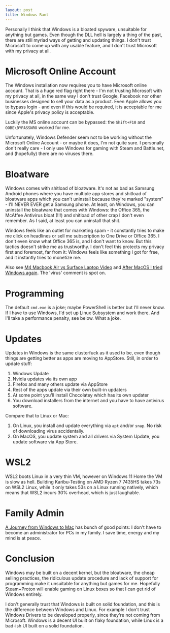 ```yaml
---
layout: post
title: Windows Rant
---
```


Personally I think that Windows is a bloated spyware, unsuitable for anything but games.
Even though the DLL hell is largely a thing of the past, there are still myriad ways
of getting and updating things. I don't trust Microsoft to come up with any usable feature, and
I don't trust Microsoft with my privacy at all.

# Microsoft Online Account

The Windows installation now requires you to have Microsoft online account.
That is a huge red flag right there - I'm not trusting Microsoft with my privacy at all,
in the same way I don't trust Google, Facebook nor other businesses designed to sell
your data as a product. Even Apple allows you to bypass login - and even if this would be
required, it is acceptable for me since Apple's privacy policy is acceptable.

Luckily the MS online account can be bypassed: the `Shift+F10` and `OOBE\BYPASSNRO` worked for me.

Unfortunately, Windows Defender seem not to be working without the Microsoft Online Account -
or maybe it does, I'm not quite sure. I personally don't really care - I only use Windows
for gaming with Steam and Battle.net, and (hopefully) there are no viruses there.

# Bloatware

Windows comes with shitload of bloatware. It's not as bad as Samsung Android phones
where you have multiple app stores and shitload of bloatware apps which you can't uninstall because they're marked "system" -
I'll NEVER EVER get a Samsung phone.
At least, on Windows, you can uninstall the bloatware that comes with Windows: the Office 365,
the McAffee Antivirus bloat (!!!) and shitload of other crap I don't even remember.
As I said, at least you can uninstall that shit.

Windows feels like an outlet for marketing spam - it constantly tries
to make me click on headlines or sell me subscription to One Drive or Office 365.
I don't even know what Office 365 is, and I don't want to know. But this tactics doesn't
strike me as trustworthy. I don't feel this protects my privacy first and foremost, far from it:
Windows feels like something I got for free, and it instantly tries to monetize me.

Also see [M4 Macbook Air vs Surface Laptop Video](https://www.youtube.com/watch?v=4RQ6pek3JoM)
and [After MacOS I tried Windows again](https://www.youtube.com/watch?v=4wrJE3SBTBU). The 'virus'
comment is spot on.

# Programming

The default `cmd.exe` is a joke; maybe PowerShell is better but I'll never know.
If I have to use Windows, I'd set up Linux Subsystem and work there. And I'll take
a performance penalty, see below. What a joke.

# Updates

Updates in Windows is the same clusterfuck as it used to be, even though things
are getting better as apps are moving to AppStore. Still, in order to update stuff:

1. Windows Update
2. Nvidia updates via its own app
3. Firefox and many others update via AppStore
4. Rest of the apps update via their own built-in updaters
5. At some point you'll install Chocolatey which has its own updater
6. You download installers from the internet and you have to have antivirus software.

Compare that to Linux or Mac:

1. On Linux, you install and update everything via `apt` and/or `snap`. No risk of downloading virus accidentally.
2. On MacOS, you update system and all drivers via System Update, you update software via App Store.

# WSL2

WSL2 boots Linux in a very thin VM, however on Windows 11 Home the VM is slow as hell.
Building Karibu-Testing on AMD Ryzen 7 7435HS takes 73s on WSL2 Linux, while it only takes
53s on a Linux running natively, which means that WSL2 incurs 30% overhead, which is just
laughable.

# Family Admin

[A Journey from Windows to Mac](https://www.youtube.com/watch?v=1FmfbajY5bE) has bunch
of good points: I don't have to become an administrator for PCs in my family. I save
time, energy and my mind is at peace.

# Conclusion

Windows may be built on a decent kernel, but the bloatware, the cheap selling practices, the ridiculous
update procedure and lack of support for programming
make it unsuitable for anything but games for me.
Hopefully Steam+Proton will enable gaming on Linux boxes so that I can get rid of Windows entirely.

I don't generally trust that Windows is built on solid foundation,
and this is the difference between Windows and Linux. For example I don't trust Windows Drivers to be developed properly,
since they're not coming from Microsoft. Windows is a decent UI built on flaky foundation,
while Linux is a bad-ish UI built on a solid foundation.
